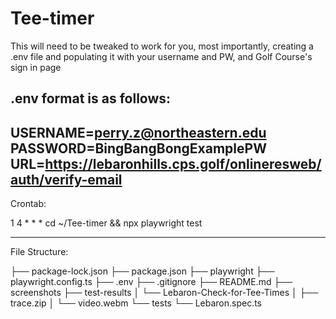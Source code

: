 # Tee-timer

This will need to be tweaked to work for you, most importantly, creating a .env file and populating it with your username and PW, and Golf Course's sign in page

.env format is as follows: 
------
USERNAME=perry.z@northeastern.edu
PASSWORD=BingBangBongExamplePW
URL=https://lebaronhills.cps.golf/onlineresweb/auth/verify-email
------
Crontab:

1 4 * * * cd ~/Tee-timer && npx playwright test

-------
File Structure:

├── package-lock.json
├── package.json
├── playwright
├── playwright.config.ts
├── .env
├── .gitignore
├── README.md
├── screenshots
├── test-results
│   └── Lebaron-Check-for-Tee-Times
│       ├── trace.zip
│       └── video.webm
└── tests
    └── Lebaron.spec.ts